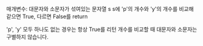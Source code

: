 매개변수: 대문자와 소문자가 섞여있는 문자열 s
s에 'p'의 개수와 'y'의 개수를 비교해 같으면 True, 다르면 False를 return

'p', 'y' 모두 하나도 없는 경우는 항상 True를 리턴
개수를 비교할 때 대문자와 소문자는 구별하지 않습니다.

